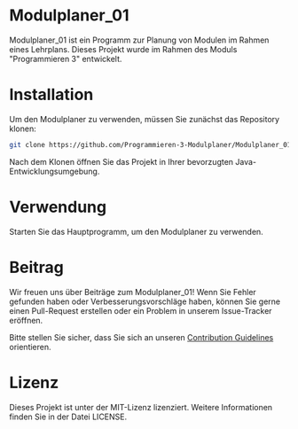 # Modulplaner_01
Modulplaner_01 ist ein Programm zur Planung von Modulen im Rahmen eines Lehrplans. Dieses Projekt wurde im Rahmen des Moduls "Programmieren 3" entwickelt.

# Installation
Um den Modulplaner zu verwenden, müssen Sie zunächst das Repository klonen:

```bash
git clone https://github.com/Programmieren-3-Modulplaner/Modulplaner_01.git
```

Nach dem Klonen öffnen Sie das Projekt in Ihrer bevorzugten Java-Entwicklungsumgebung.

# Verwendung
Starten Sie das Hauptprogramm, um den Modulplaner zu verwenden.

# Beitrag
Wir freuen uns über Beiträge zum Modulplaner_01! Wenn Sie Fehler gefunden haben oder Verbesserungsvorschläge haben, können Sie gerne einen Pull-Request erstellen oder ein Problem in unserem Issue-Tracker eröffnen.

Bitte stellen Sie sicher, dass Sie sich an unseren [Contribution 
Guidelines](CONTRIBUTING.md) orientieren.

# Lizenz
Dieses Projekt ist unter der MIT-Lizenz lizenziert. Weitere Informationen finden Sie in der Datei LICENSE.
